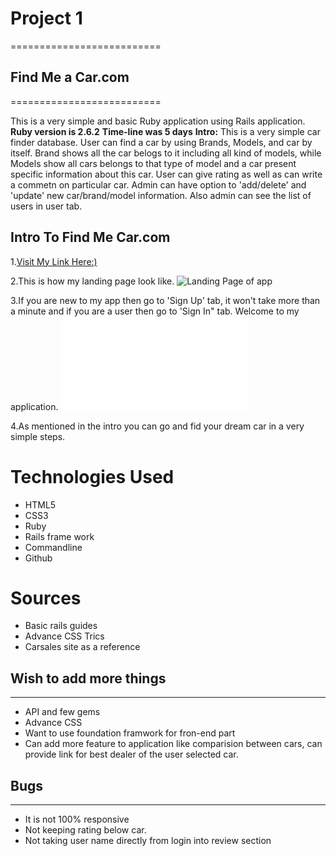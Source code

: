 # Project 1
==========================
## Find Me a Car.com
==========================

This is a very simple and basic Ruby application using Rails application.
**Ruby version is 2.6.2**
**Time-line was 5 days**
**Intro:** This is a very simple car finder database. User can find a car by using Brands, Models, and car by itself. Brand shows all the car belogs to it including all kind of models, while Models show all cars belongs to that type of model and a car present specific information about this car. User can give rating as well as can write a commetn on particular car. Admin can have option to 'add/delete' and 'update' new car/brand/model information. Also admin can see the list of users in user tab.

## Intro To Find Me Car.com 
1.[Visit My Link Here:)](https://car-application.herokuapp.com)

2.This is how my landing page look like.
![Landing Page of app]("app/assets/images/landingpage.png")

3.If you are new to my app then go to 'Sign Up' tab, it won't take more than a minute and if you are a user then go to 'Sign In" tab.
Welcome to my application.
![Login page of the app](loginpage.pgn?raw=true "Login page")

4.As mentioned in the intro you can go and fid your dream car in a very simple steps.

Technologies Used
=================
+ HTML5
+ CSS3
+ Ruby
+ Rails frame work
+ Commandline
+ Github

Sources
==================
+ Basic rails guides
+ Advance CSS Trics
+ Carsales site as a reference

## Wish to add more things
--------------------
+ API and few gems
+ Advance CSS
+ Want to use foundation framwork for fron-end part
+ Can add more feature to application like comparision between cars, can provide link for best dealer of the user selected car.

## Bugs
------------
+ It is not 100% responsive
+ Not keeping rating below car.
+ Not taking user name directly from login into review section

